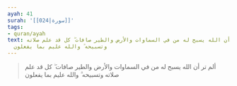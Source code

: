 ```yaml
---
ayah: 41
surah: '[[024|سورة]]'
tags:
- quran/ayah
text: ألم تر أن الله يسبح له من في السماوات والأرض والطير صافات ۖ كل قد علم صلاته
  وتسبيحه ۗ والله عليم بما يفعلون
---
```

> ألم تر أن الله يسبح له من في السماوات والأرض والطير صافات ۖ كل قد علم صلاته وتسبيحه ۗ والله عليم بما يفعلون
